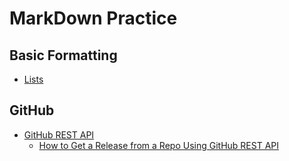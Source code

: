 # MarkDown Practice

## Basic Formatting

* [Lists](<./Lists.md>)

## GitHub

* [GitHub REST API](https://docs.github.com/en/rest)
    * [How to Get a Release from a Repo Using GitHub REST API](<./How to Get a Release from a Repo Using GitHub REST API.md>)
